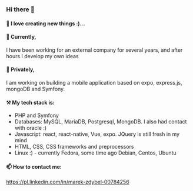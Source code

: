 ### Hi there 👋

#### 🌱 I love creating new things :)...

#### 🔭 Currently, 
I have been working for an external company for several years, and after hours I develop my own ideas

#### 🌱 Privately, 
I am working on building a mobile application based on expo, express.js, mongoDB and Symfony.

#### ⚒️ My tech stack is:
- PHP and Symfony
- Databases: MySQL, MariaDB, Postgresql, MongoDB. I also had contact with oracle :)
- Javascript: react, react-native, Vue, expo. JQuery is still fresh in my mind
- HTML, CSS, CSS frameworks and preprocessors
- Linux :) - currently Fedora, some time ago Debian, Centos, Ubuntu
  
#### 📫 How to contact me: 
https://pl.linkedin.com/in/marek-zdybel-00784256
